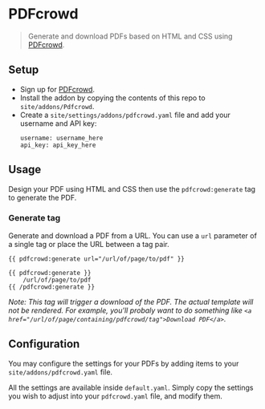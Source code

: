 # PDFcrowd

> Generate and download PDFs based on HTML and CSS using [PDFcrowd][pdfcrowd].

## Setup

- Sign up for [PDFcrowd][pdfcrowd].
- Install the addon by copying the contents of this repo to `site/addons/Pdfcrowd`.
- Create a `site/settings/addons/pdfcrowd.yaml` file and add your username and API key:
  ```
  username: username_here
  api_key: api_key_here
  ```

## Usage

Design your PDF using HTML and CSS then use the `pdfcrowd:generate` tag to generate the PDF.

### Generate tag

Generate and download a PDF from a URL.  You can use a `url` parameter of a single tag or place the URL between a tag pair.

```
{{ pdfcrowd:generate url="/url/of/page/to/pdf" }}
```

```
{{ pdfcrowd:generate }}
    /url/of/page/to/pdf
{{ /pdfcrowd:generate }}
```

_Note: This tag will trigger a download of the PDF. The actual template will not be rendered. For example, you'll
probaly want to do something like `<a href="/url/of/page/containing/pdfcrowd/tag">Download PDF</a>`._

## Configuration
You may configure the settings for your PDFs by adding items to your `site/addons/pdfcrowd.yaml` file.

All the settings are available inside `default.yaml`. Simply copy the settings you wish to adjust
into your `pdfcrowd.yaml` file, and modify them.

[pdfcrowd]: http://pdfcrowd.com/
